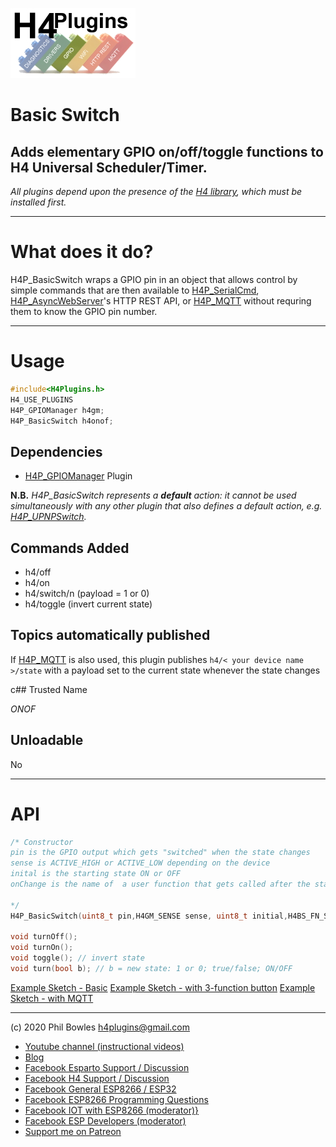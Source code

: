 ![H4P Flyer](/assets/GPIOLogo.jpg) 

# Basic Switch

## Adds elementary GPIO on/off/toggle functions to H4 Universal Scheduler/Timer.

*All plugins depend upon the presence of the [H4 library](https://github.com/philbowles/H4), which must be installed first.*

---

# What does it do?

H4P_BasicSwitch wraps a GPIO pin in an object that allows control by simple commands that are then available to [H4P_SerialCmd](h4scmd.md), [H4P_AsyncWebServer](h4asws.md)'s HTTP REST API, or [H4P_MQTT](h4mqtt.md) without requring them to know the GPIO pin number.

---
# Usage

```cpp
#include<H4Plugins.h>
H4_USE_PLUGINS
H4P_GPIOManager h4gm;
H4P_BasicSwitch h4onof;
```

## Dependencies

* [H4P_GPIOManager](h4gm.md) Plugin

**N.B.** *H4P_BasicSwitch represents a **default** action: it cannot be used simultaneously with any other plugin that also defines a default action, e.g. [H4P_UPNPSwitch](h4upnp.md).*

## Commands Added

* h4/off
* h4/on
* h4/switch/n (payload = 1 or 0)
* h4/toggle (invert current state)

## Topics automatically published

If [H4P_MQTT](h4mqtt.md) is also used, this plugin publishes `h4/< your device name >/state` with a payload set to the current state whenever the state changes

c## Trusted Name

*ONOF*

## Unloadable

No

---

# API

```cpp
/* Constructor
pin is the GPIO output which gets "switched" when the state changes
sense is ACTIVE_HIGH or ACTIVE_LOW depending on the device
inital is the starting state ON or OFF
onChange is the name of  a user function that gets called after the state change with b set to the current state see GPIOManager plugins for more details

*/
H4P_BasicSwitch(uint8_t pin,H4GM_SENSE sense, uint8_t initial,H4BS_FN_SWITCH onChange=[](bool){});

void turnOff();
void turnOn();
void toggle(); // invert state
void turn(bool b); // b = new state: 1 or 0; true/false; ON/OFF

```

[Example Sketch - Basic](../examples/H4P_BasicSwitch/H4P_BasicSwitch.ino)
[Example Sketch - with 3-function button](../examples/H4P_BasicSwitch3fnb/H4P_BasicSwitch3fnb.ino)
[Example Sketch - with MQTT](../examples/H4P_BasicSwitchMQTT/H4P_BasicSwitchMQTT.ino)

---

(c) 2020 Phil Bowles h4plugins@gmail.com

* [Youtube channel (instructional videos)](https://www.youtube.com/channel/UCYi-Ko76_3p9hBUtleZRY6g)
* [Blog](https://8266iot.blogspot.com)
* [Facebook Esparto Support / Discussion](https://www.facebook.com/groups/esparto8266/)
* [Facebook H4  Support / Discussion](https://www.facebook.com/groups/444344099599131/)
* [Facebook General ESP8266 / ESP32](https://www.facebook.com/groups/2125820374390340/)
* [Facebook ESP8266 Programming Questions](https://www.facebook.com/groups/esp8266questions/)
* [Facebook IOT with ESP8266 (moderator)}](https://www.facebook.com/groups/1591467384241011/)
* [Facebook ESP Developers (moderator)](https://www.facebook.com/groups/ESP8266/)
* [Support me on Patreon](https://patreon.com/esparto)
